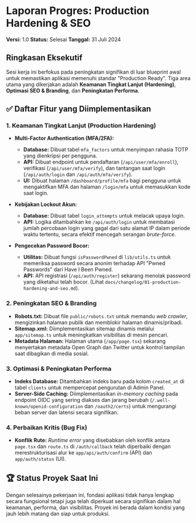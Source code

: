 # Laporan Progres: Production Hardening & SEO

**Versi:** 1.0
**Status:** Selesai
**Tanggal:** 31 Juli 2024

## Ringkasan Eksekutif

Sesi kerja ini berfokus pada peningkatan signifikan di luar blueprint awal untuk memastikan aplikasi memenuhi standar "Production Ready". Tiga area utama yang dikerjakan adalah **Keamanan Tingkat Lanjut (Hardening)**, **Optimasi SEO & Branding**, dan **Peningkatan Performa**.

## ✅ Daftar Fitur yang Diimplementasikan

### 1. Keamanan Tingkat Lanjut (Production Hardening)

- **Multi-Factor Authentication (MFA/2FA):**
  - **Database:** Dibuat tabel `mfa_factors` untuk menyimpan rahasia TOTP yang dienkripsi per pengguna.
  - **API:** Dibuat endpoint untuk pendaftaran (`/api/user/mfa/enroll`), verifikasi (`/api/user/mfa/verify`), dan tantangan saat login (`/api/auth/login` dan `/api/auth/mfa/verify`).
  - **UI:** Dibuat halaman `/dashboard/profile/mfa` bagi pengguna untuk mengaktifkan MFA dan halaman `/login/mfa` untuk memasukkan kode saat login.

- **Kebijakan Lockout Akun:**
  - **Database:** Dibuat tabel `login_attempts` untuk melacak upaya login.
  - **API:** Logika ditambahkan ke `/api/auth/login` untuk membatasi jumlah percobaan login yang gagal dari satu alamat IP dalam periode waktu tertentu, secara efektif mencegah serangan *brute-force*.

- **Pengecekan Password Bocor:**
  - **Utilitas:** Dibuat fungsi `isPasswordPwned` di `lib/utils.ts` untuk memeriksa password secara anonim terhadap API "Pwned Passwords" dari Have I Been Pwned.
  - **API:** API registrasi (`/api/auth/register`) sekarang menolak password yang diketahui telah bocor. (Lihat `docs/changelog/01-production-hardening-and-seo.md`).

### 2. Peningkatan SEO & Branding

- **Robots.txt:** Dibuat file `public/robots.txt` untuk memandu *web crawler*, mengizinkan halaman publik dan memblokir halaman dinamis/pribadi.
- **Sitemap.xml:** Diimplementasikan sitemap dinamis melalui `app/sitemap.ts` untuk meningkatkan visibilitas di mesin pencari.
- **Metadata Halaman:** Halaman utama (`/app/page.tsx`) sekarang menyertakan metadata Open Graph dan Twitter untuk kontrol tampilan saat dibagikan di media sosial.

### 3. Optimasi & Peningkatan Performa

- **Indeks Database:** Ditambahkan indeks baru pada kolom `created_at` di tabel `clients` untuk mempercepat pengurutan di Admin Panel.
- **Server-Side Caching:** Diimplementasikan *in-memory caching* pada endpoint OIDC yang sering diakses dan jarang berubah (`/.well-known/openid-configuration` dan `/oauth2/certs`) untuk mengurangi beban server dan latensi secara signifikan.

### 4. Perbaikan Kritis (Bug Fix)

- **Konflik Rute:** *Runtime error* yang disebabkan oleh konflik antara `page.tsx` dan `route.ts` di `/auth/callback` telah diperbaiki dengan merestrukturisasi alur ke `app/api/auth/confirm` (API) dan `app/auth/status` (UI).

## 🏆 Status Proyek Saat Ini

Dengan selesainya pekerjaan ini, fondasi aplikasi tidak hanya lengkap secara fungsional tetapi juga telah diperkuat secara signifikan dalam hal keamanan, performa, dan visibilitas. Proyek ini berada dalam kondisi yang jauh lebih matang dan siap untuk produksi.
